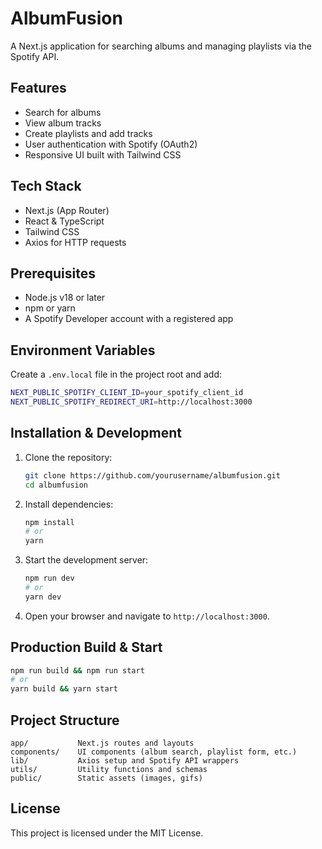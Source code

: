# AlbumFusion

A Next.js application for searching albums and managing playlists via the Spotify API.

## Features

- Search for albums
- View album tracks
- Create playlists and add tracks
- User authentication with Spotify (OAuth2)
- Responsive UI built with Tailwind CSS

## Tech Stack

- Next.js (App Router)
- React & TypeScript
- Tailwind CSS
- Axios for HTTP requests

## Prerequisites

- Node.js v18 or later
- npm or yarn
- A Spotify Developer account with a registered app

## Environment Variables

Create a `.env.local` file in the project root and add:

```bash
NEXT_PUBLIC_SPOTIFY_CLIENT_ID=your_spotify_client_id
NEXT_PUBLIC_SPOTIFY_REDIRECT_URI=http://localhost:3000
```

## Installation & Development

1. Clone the repository:

   ```bash
   git clone https://github.com/yourusername/albumfusion.git
   cd albumfusion
   ```

2. Install dependencies:

   ```bash
   npm install
   # or
   yarn
   ```

3. Start the development server:

   ```bash
   npm run dev
   # or
   yarn dev
   ```

4. Open your browser and navigate to `http://localhost:3000`.

## Production Build & Start

```bash
npm run build && npm run start
# or
yarn build && yarn start
```

## Project Structure

```
app/           Next.js routes and layouts
components/    UI components (album search, playlist form, etc.)
lib/           Axios setup and Spotify API wrappers
utils/         Utility functions and schemas
public/        Static assets (images, gifs)
```

## License

This project is licensed under the MIT License.
